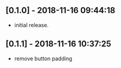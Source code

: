 ## [0.1.0] - 2018-11-16 09:44:18

* initial release.

## [0.1.1] - 2018-11-16 10:37:25

* remove button padding
